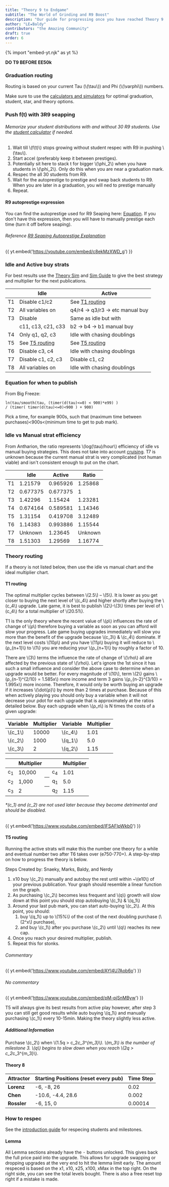 ```yaml
---
title: "Theory 9 to Endgame"
subtitle: "The World of Grinding and R9 Boost"
description: "Our guide for progressing once you have reached Theory 9 and the endgame."
author: "LE★Baldy"
contributors: "the Amazing Community"
draft: true
order: 6
---
```


{% import "embed-yt.njk" as yt %}

**DO T9 BEFORE EE50k**

### Graduation routing

Routing is based on your current Tau (\\(\tau\\)) and Phi (\\(\varphi\\)) numbers.

Make sure to use the [calculators and simulators](/#other-resources) for optimal graduation, student, star, and theory options.

### Push f(t) with 3R9 seapping

###### Memorize your student distributions with and without 30 R9 students. Use the [student calculator](https://conicgames.github.io/exponentialidle/students.html) if needed.
1. Wait till \\(f(t)\\) stops growing without student respec with R9 in pushing \\(\tau\\).
2. Start accel (preferably keep it between prestiges).
3. Potentially sit here to stack t for bigger \\(\phi_2\\) when you have students in \\(\phi_2\\). Only
   do this when you are near a graduation mark.
4. Respec the all 30 students from R9.
5. Wait for the autoprestige to prestige and swap back students to R9. When you are later in a graduation,
    you will ned to prestige manually
6. Repeat.

#### R9 autoprestige expression

You can find the autoprestige used for R9 Seaping here: [Equation](https://exponential-idle-guides.netlify.app/guides/intro-to-grad/#new-autoprestige-expression). If you don't have this expression, then you will have to manually prestige each time (turn it off before seaping).

###### Reference [R9 Seaping Autoprestige Explanation](https://exponential-idle-guides.netlify.app/guides/intro-to-grad/#autoprestige-explanation)

{{ yt.embed('https://youtube.com/embed/c8ekMzXWD_g') }}

### Idle and Active buy strats
For best results use the <a href="https://replit.com/@xelaroc/AnthSim">Theory Sim</a> and <a href="https://exponential-idle-guides.netlify.app/guides/theory-sim/">Sim Guide</a> to give the best strategy and multiplier for the next publications.

<table class="newwords">
    <thead>
        <tr>
            <th class="invisible"></th>
            <th>Idle</th>
            <th>Active</th>
        </tr>
    </thead>
    <tbody>
        <tr>
            <td class="leftHeader">T1</td>
            <td>Disable c1/c2</td>
            <td>See <a href="https://exponential-idle-guides.netlify.app/guides/endgame/#t1-routing">T1 routing</a></td>
        </tr>
        <tr>
            <td class="leftHeader">T2</td>
            <td>All variables on</td>
            <td>q4/r4 → q3/r3 → etc manual buy</td>
        </tr>
        <tr>
            <td class="leftHeader">T3</td>
            <td>Disable </td>
            <td>Same as idle but with  </td>
        </tr>
                <tr>
            <td class="leftHeader"></td>
            <td>c11, c13, c21, c33</td>
            <td>b2 → b4 → b1 manual buy</td>
        </tr>
        <tr>
            <td class="leftHeader">T4</td>
            <td>Only q1, q2, c3</td>
            <td>Idle with chasing doublings</td>
        </tr>
        <tr>
            <td class="leftHeader">T5</td>
            <td>See <a href="https://exponential-idle-guides.netlify.app/guides/endgame/#t5-routing">T5 routing</a></td>
            <td>See <a href="https://exponential-idle-guides.netlify.app/guides/endgame/#t5-routing">T5 routing</a></td>
        </tr>
        <tr>
            <td class="leftHeader">T6</td>
            <td>Disable c3, c4</td>
            <td>Idle with chasing doublings</td>
        </tr>
        <tr>
            <td class="leftHeader">T7</td>
            <td>Disable c1, c2, c3</td>
            <td>Disable c1, c2</td>
        </tr>
        <tr>
            <td class="leftHeader">T8</td>
            <td>All variables on</td>
            <td>Idle with chasing doublings</td>
        </tr>
    </tbody>
</table>

### Equation for when to publish

From Big Freeze:

```
ln(tau/smooth(tau, (timer(d(tau)<=0) < 900)*e99) )
/ (timer( timer(d(tau)<=0)<900 ) + 900)
```

Pick a time, for example 900s, such that (maximum time between purchases)<900s<(minimum time to get to pub mark).

### Idle vs Manual strat efficiency

From Antharion, the ratio represents \\(log(\tau)/hour\\) efficiency of
idle vs manual buying strategies. This does not take into account [cruising](https://exponential-idle-guides.netlify.app/guides/intro-to-grad/#theory-basics). T7 is unknown because the current manual strat is very complicated (not human viable) and isn't consistent enough to put on the chart.

<table class="newwords">
   <thead>
      <tr>
         <th class="invisible"></th>
         <th>Idle</th>
         <th>Active</th>
         <th>Ratio</th>
      </tr>
   </thead>
   <tbody>
      <tr>
         <td class="leftHeader">T1</td>
         <td>1.21579</td>
         <td>0.965926</td>
         <td>1.25868</td>
      </tr>
      <tr>
         <td class="leftHeader">T2</td>
         <td>0.677375</td>
         <td>0.677375</td>
         <td>1</td>
      </tr>
      <tr>
         <td class="leftHeader">T3</td>
         <td>1.42296</td>
         <td>1.15424</td>
         <td>1.23281</td>
      <tr>
         <td class="leftHeader">T4</td>
         <td>0.674164</td>
         <td>0.589581</td></td>
         <td>1.14346</td>
      </tr>
      <tr>
         <td class="leftHeader">T5</td>
         <td>1.31154</td>
         <td>0.419708</td>
         <td>3.12489</td>
      </tr>
      <tr>
         <td class="leftHeader">T6</td>
         <td>1.14383</td>
         <td>0.993886</td></td>
         <td>1.15544</td>
      </tr>
      <tr>
         <td class="leftHeader">T7</td>
         <td>Unknown</td>
         <td>1.23645</td>
         <td>Unknown</td>
      </tr>
      <tr>
         <td class="leftHeader">T8</td>
         <td>1.51303</td>
         <td>1.29569</td>
         <td>1.16774</td>
      </tr>
   </tbody>
</table>

### Theory routing

If a theory is not listed below, then use the idle vs manual chart and
the ideal multiplier chart.

#### T1 routing

The optimal multiplier cycles between \\(2.5\\) – \\(5\\). It is lower as you get
closer to buying the next level of \\(c_4\\) and higher shortly after buying
the \\(c_4\\) upgrade. Late game, it is best to publish \\(2\\)-\\(3\\) times per level of
\\(c_4\\) for a total multiplier of \\(20.51\\).

T1 is the only theory where the recent value of \\(ρ\\) influences the
rate of change of \\(ρ\\) therefore buying a
variable as soon as you can afford will slow your progress. Late game
buying upgrades immediately will slow you more than the benefit of the
upgrade because \\(c_3\\) & \\(c_4\\) dominate. If the next level costs \\(10ρ\\) and you
have \\(11ρ\\) buying it will reduce to \\(ρ_{n+1}\\) to \\(1\\) you are reducing your \\(ρ_{n+1}\\)
by roughly a factor of 10.

There are \\(3\\) terms the influence the rate of change of \\(\rho\\) all are
affected by the previous state of \\(\rho\\). Let's ignore the 1st since it
has such a small influence and consider the above case to determine when
an upgrade would be better. For every magnitude of \\(10\\), term \\(2\\) gains
\\(ρ_{n-1}^{2/10} = 1.585x\\) more income and term 3 gains \\(ρ_{n-2}^{3/10} = 1.995x\\)
more income. Therefore, it would only be worth buying an upgrade if it
increases \\(\dot{ρ}\\) by more than 2 times at purchase. Because of this when
actively playing you should only buy a variable when it will not
decrease your ρdot for each upgrade that is approximately at the ratios
detailed below. Buy each upgrade when \\(ρ_n\\) is N times the costs of a
given upgrade:

Variable | Multiplier | Variable | Multiplier
--- | --- | --- | ---
\\(c_1\\) | 10000 | \\(c_4\\) | 1.01
\\(c_2\\) | 1000 | \\(q_1\\) | 5.0
\\(c_3\\) | 2 | \\(q_2\\) | 1.15

<table class="newwords">
   <thead>
      <tr>
         <th class="invisible"></th>
         <th>Multiplier</th>
         <th class="invisible"></th>
         <th class="invisible"></th>
         <th>Multiplier</th>
      </tr>
   </thead>
   <tbody>
      <tr>
         <td class="leftHeader">c<sub>1</sub></td>
         <td>10,000</td>
         <th class="invisible"></th>
         <td class="leftHeader">c<sub>4</sub></td>
         <td>1.01</td>
      </tr>
      <tr>
         <td class="leftHeader">c<sub>2</sub></td>
         <td>1,000</td>
         <th class="invisible"></th>
         <td class="leftHeader">q<sub>1</sub></td>
         <td>5.0</td>
      </tr>
      <tr>
         <td class="leftHeader">c<sub>3</sub></td>
         <td>2</td>
         <th class="invisible"></th>
         <td class="leftHeader">q<sub>2</sub></td>
         <td>1.15</td>
      </tr>
   </tbody>
</table>

###### *\(c_1\) and \(c_2\) are not used later because they become detrimental and should be disabled.

{{ yt.embed('https://www.youtube.com/embed/lFSAFIpWkb0') }}

#### T5 routing

Running the active strats will make this the number one theory for a while
and eventual number two after T6 takes over (e750-770+). A step-by-step on how to
progress the theory is below.

Steps Created by: Snaeky, Marks, Baldy, and Nerdy

1. x10 buy \\(c_2\\) manually
   and autobuy the rest until within ~\\(e10\\) of your previous
   publication. Your graph should resemble a linear function on the
   graph.
2. As purchasing \\(c_2\\) becomes less frequent and \\(q\\) growth will
   slow down at this point you should stop autobuying \\(c_1\\) & \\(q_1\\)
3. Around your last pub mark, you can start auto-buying \\(c_2\\). At this point, you should:
   1. buy \\(q_1\\) up to \\(15\%\\) of the cost of the next doubling purchase (\\(2^x\\) purchase),
   2. and buy \\(c_1\\) after you purchase \\(c_2\\) until \\(q\\) reaches its new cap.
4. Once you reach your desired multiplier, publish. 
5. Repeat this for stonks.

###### Commentary



{{ yt.embed('https://www.youtube.com/embed/AYI4U7Aob6o') }}

###### No commentary

{{ yt.embed('https://www.youtube.com/embed/pM-pjSnMByw') }}


T5 will always give its best results from active play however, after
step 3 you can still get good results while auto buying \\(q_1\\) and manually
purchasing \\(c_1\\) every 10-15min. Making the theory slightly less active.

##### Additional Information

Purchase \\(c_2\\) when  \\(1.5q > c_2*c_3^{m_3}\\). \\(m_3\\) is
the number of milestone 3. \\(q\\) begins to slow down when you reach
\\(2q > c_2*c_3^{m_3}\\).

#### Theory 8

Attractor | Starting Positions (reset every pub) | Time Step
--- | --- | ---
**Lorenz** | -6, -8, 26 | 0.02
**Chen** | -10.6, -4.4, 28.6 | 0.002
**Rossler** | -6, 15, 0 | 0.00014

### How to respec

See the [introduction guide](https://exponential-idle-guides.netlify.app/guides/intro-to-grad/#respecing-students) for respecing students and
milestones.

#### Lemma

All Lemma sections already have the <kbd>-</kbd> buttons unlocked. This gives
back the full price paid into the upgrade. This allows for upgrade
swapping or dropping upgrades at the very end to hit the lemma limit
early. The amount respeced is based on the x1, x10, x25, x100, xMax in
the top right. On the right side, you can see the total levels bought.
There is also a free reset top right if a mistake is made.
